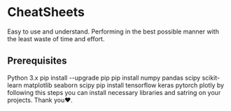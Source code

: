 # CheatSheets
Easy to use and understand.
Performing in the best possible manner with the least waste of time and effort.
## Prerequisites
Python 3.x
pip install --upgrade pip
pip install numpy pandas scipy scikit-learn matplotlib seaborn scipy
pip install tensorflow keras pytorch plotly
by following this steps you can install necessary libraries and satring on your projects.
Thank you❤️.
